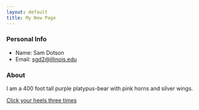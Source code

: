 ```yaml
---
layout: default
title: My New Page
---
```


### Personal Info

- Name: Sam Dotson
- Email: sgd2@illinois.edu

### About

I am a 400 foot tall purple platypus-bear with pink horns and silver wings.


[Click your heels three times](./index.html)

